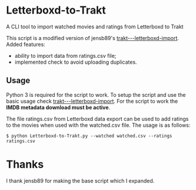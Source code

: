 # Letterboxd-to-Trakt
A CLI tool to import watched movies and ratings from Letterboxd to Trakt

This script is a modified version of jensb89's [trakt---letterboxd-import](https://github.com/jensb89/trakt---letterboxd-import). Added features:
- ability to import data from ratings.csv file;
- implemented check to avoid uploading duplicates.

## Usage
Python 3 is required for the script to work. To setup the script and use the basic usage check [trakt---letterboxd-import](https://github.com/jensb89/trakt---letterboxd-import). For the script to work the **IMDB metadata download must be active**.

The file ratings.csv from Letterboxd data export can be used to add ratings to the movies when used with the watched.csv file. The usage is as follows:
```
$ python Letterboxd-to-Trakt.py --watched watched.csv --ratings ratings.csv
```

# Thanks
I thank jensb89 for making the base script which I expanded.